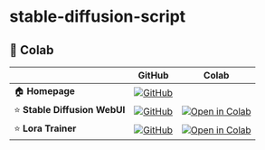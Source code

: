 # stable-diffusion-script

## 🦒 Colab

| |GitHub|Colab|
|:--|:-:|:-:|
|🏠 **Homepage**| [![GitHub](https://raw.githubusercontent.com/er1cw00/stable-diffusion-script/dev/assets/github.svg)](https://github.com/er1cw00/stable-diffusion-script) |  |
|⭐ **Stable Diffusion WebUI**|[![GitHub](https://raw.githubusercontent.com/er1cw00/stable-diffusion-script/dev/assets/github.svg)](https://github.com/er1cw00/stable-diffusion-script/blob/dev/colab/stable-diffusion-webui-colab.ipynb) |[![Open in Colab](https://raw.githubusercontent.com/er1cw00/stable-diffusion-script/dev/assets/colab-badge.svg)](https://colab.research.google.com/github/er1cw00/stable-diffusion-script/blob/dev/colab/stable-diffusion-webui-colab.ipynb) |
|⭐ **Lora Trainer**| [![GitHub](https://raw.githubusercontent.com/er1cw00/stable-diffusion-script/dev/assets/github.svg)](https://github.com/er1cw00/stable-diffusion-script)|[![Open in Colab](https://raw.githubusercontent.com/er1cw00/stable-diffusion-script/dev/assets/colab-badge.svg)]([https://](https://github.com/er1cw00/stable-diffusion-script))|



